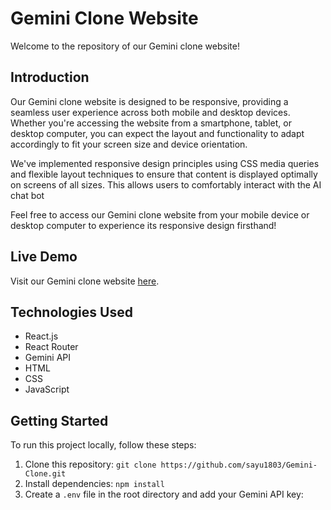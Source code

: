 # Gemini Clone Website

Welcome to the repository of our Gemini clone website!

## Introduction

Our Gemini clone website is designed to be responsive, providing a seamless user experience across both mobile and desktop devices. Whether you're accessing the website from a smartphone, tablet, or desktop computer, you can expect the layout and functionality to adapt accordingly to fit your screen size and device orientation.

We've implemented responsive design principles using CSS media queries and flexible layout techniques to ensure that content is displayed optimally on screens of all sizes. This allows users to comfortably interact with the AI chat bot

Feel free to access our Gemini clone website from your mobile device or desktop computer to experience its responsive design firsthand!

## Live Demo

Visit our Gemini clone website [here](https://geminiclonebysayu.netlify.app/).


## Technologies Used

- React.js
- React Router
- Gemini API
- HTML
- CSS
- JavaScript

## Getting Started

To run this project locally, follow these steps:

1. Clone this repository: `git clone https://github.com/sayu1803/Gemini-Clone.git`
2. Install dependencies: `npm install`
3. Create a `.env` file in the root directory and add your Gemini API key:

